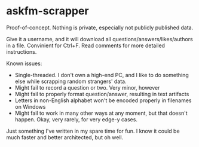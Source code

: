 # askfm-scrapper
Proof-of-concept. Nothing is private, especially not publicly published data.

Give it a username, and it will download all questions/answers/likes/authors in a file. Convinient for Ctrl+F. Read comments for more detailed instructions.


Known issues:
- Single-threaded. I don't own a high-end PC, and I like to do something else while scrapping random strangers' data.
- Might fail to record a question or two. Very minor, however
- Might fail to properly format question/answer, resulting in text artifacts
- Letters in non-English alphabet won't be encoded properly in filenames on Windows
- Might fail to work in many other ways at any moment, but that doesn't happen. Okay, very rarely, for very edge-y cases.


Just something I've written in my spare time for fun. I know it could be much faster and better architected, but oh well.
